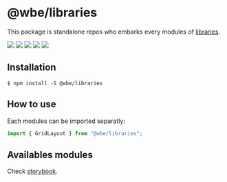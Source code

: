 # @wbe/libraries

This package is standalone repos who embarks every modules of [libraries](https://github.com/willybrauner/libraries).

![](https://img.shields.io/npm/v/@wbe/libraries/latest.svg)
![](https://img.shields.io/bundlephobia/minzip/@wbe/libraries.svg)
![](https://img.shields.io/david/willybrauner/libraries.svg?path=packages%libraries)
![](https://img.shields.io/npm/dt/@wbe/libraries.svg)
![](https://img.shields.io/npm/l/@wbe/libraries.svg)

## Installation

```shell script
$ npm install -S @wbe/libraries
```

## How to use

Each modules can be imported separatly:

```jsx
import { GridLayout } from "@wbe/libraries";
```

## Availables modules

Check [storybook](https://github.com/willybrauner/libraries/packages/storybook/).
